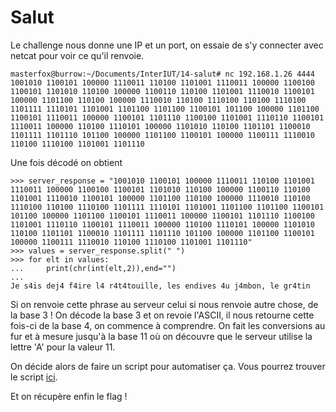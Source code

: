# Salut

Le challenge nous donne une IP et un port, on essaie de s'y connecter avec netcat pour voir ce qu'il renvoie.

```
masterfox@burrow:~/Documents/InterIUT/14-salut# nc 192.168.1.26 4444
1001010 1100101 100000 1110011 110100 1101001 1110011 100000 1100100 1100101 1101010 110100 100000 1100110 110100 1101001 1110010 1100101 100000 1101100 110100 100000 1110010 110100 1110100 110100 1110100 1101111 1110101 1101001 1101100 1101100 1100101 101100 100000 1101100 1100101 1110011 100000 1100101 1101110 1100100 1101001 1110110 1100101 1110011 100000 110100 1110101 100000 1101010 110100 1101101 1100010 1101111 1101110 101100 100000 1101100 1100101 100000 1100111 1110010 110100 1110100 1101001 1101110 
```

Une fois décodé on obtient
```
>>> server_response = "1001010 1100101 100000 1110011 110100 1101001 1110011 100000 1100100 1100101 1101010 110100 100000 1100110 110100 1101001 1110010 1100101 100000 1101100 110100 100000 1110010 110100 1110100 110100 1110100 1101111 1110101 1101001 1101100 1101100 1100101 101100 100000 1101100 1100101 1110011 100000 1100101 1101110 1100100 1101001 1110110 1100101 1110011 100000 110100 1110101 100000 1101010 110100 1101101 1100010 1101111 1101110 101100 100000 1101100 1100101 100000 1100111 1110010 110100 1110100 1101001 1101110"
>>> values = server_response.split(" ")
>>> for elt in values:
...     print(chr(int(elt,2)),end="")
... 
Je s4is dej4 f4ire l4 r4t4touille, les endives 4u j4mbon, le gr4tin
```

Si on renvoie cette phrase au serveur celui si nous renvoie autre chose, de la base 3 !
On décode la base 3 et on revoie l'ASCII, il nous retourne cette fois-ci de la base 4, on commence à comprendre.
On fait les conversions au fur et à mesure jusqu'à la base 11 où on découvre que le serveur utilise la lettre 'A' pour la valeur 11.

On décide alors de faire un script pour automatiser ça.
Vous pourrez trouver le script [ici](solve.py).

Et on récupère enfin le flag !

